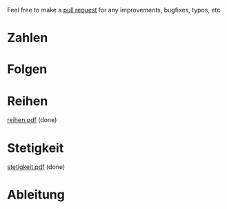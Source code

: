 Feel free to make a [pull request](https://github.com/kosii/kernfragen/pulls) for any improvements, bugfixes, typos, etc 

# Zahlen
# Folgen
# Reihen
[reihen.pdf](2-Reihen/reihen.pdf) (done)
# Stetigkeit
[stetigkeit.pdf](3-Stetigkeit/stetigkeit.pdf) (done)
# Ableitung